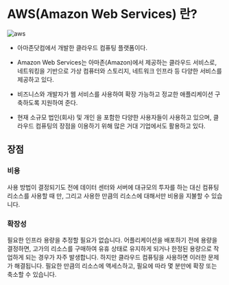 # AWS(Amazon Web Services) 란?
![aws](http://www.coindeskkorea.com/news/photo/202103/72905_10651_3740.png)

- 아마존닷컴에서 개발한 클라우드 컴퓨팅 플랫폼이다.


- Amazon Web Services는 아마존(Amazon)에서 제공하는 클라우드 서비스로, 네트워킹을 기반으로 가상 컴퓨터와 스토리지, 네트워크 인프라 등 다양한 서비스를 제공하고 있다.



- 비즈니스와 개발자가 웹 서비스를 사용하여 확장 가능하고 정교한 애플리케이션 구축하도록 지원하여 준다.



- 현재 소규모 법인(회사) 및 개인 을 포함한 다양한 사용자들이 사용하고 있으며, 클라우드 컴퓨팅의 장점을 이용하기 위해 많은 거대 기업에서도 활용하고 있다.



## 장점


### 비용

사용 방법이 결정되기도 전에 데이터 센터와 서버에 대규모의 투자를 하는 대신 컴퓨팅 리소스를 사용할 때 만, 
그리고 사용한 만큼의 리소스에 대해서만 비용을 지불할 수 있습니다.

### 확장성

필요한 인프라 용량을 추정할 필요가 없습니다. 어플리케이션을 배포하기 전에 용량을 결정하면,  고가의 리소스를
구매하여 유휴 상태로 유지하게 되거나 한정된 용량으로 작업하게 되는 경우가 자주 발생합니다.
하지만 클라우드 컴퓨팅을 사용하면 이러한 문제가 해결됩니다. 필요한 만큼의 리소스에 액세스하고, 필요에 따라
몇 분만에 확장 또는 축소할 수 있습니다.

